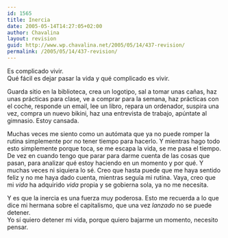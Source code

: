 ```yaml
---
id: 1565
title: Inercia
date: 2005-05-14T14:27:05+02:00
author: Chavalina
layout: revision
guid: http://www.wp.chavalina.net/2005/05/14/437-revision/
permalink: /2005/05/14/437-revision/
---
```

Es complicado vivir.  
Qué fácil es dejar pasar la vida y qué complicado es vivir.

Guarda sitio en la biblioteca, crea un logotipo, sal a tomar unas ca&ntilde;as, haz unas prácticas para clase, ve a comprar para la semana, haz prácticas con el coche, responde un email, lee un libro, repara un ordenador, suspira una vez, compra un nuevo bikini, haz una entrevista de trabajo, ap&uacute;ntate al gimnasio. Estoy cansada.

Muchas veces me siento como un autómata que ya no puede romper la rutina simplemente por no tener tiempo para hacerlo. Y mientras hago todo esto simplemente porque toca, se me escapa la vida, se me pasa el tiempo. De vez en cuando tengo que parar para darme cuenta de las cosas que pasan, para analizar qué estoy haciendo en un momento y por qué. Y muchas veces ni siquiera lo sé. Creo que hasta puede que me haya sentido feliz y no me haya dado cuenta, mientras seguía mi rutina. Vaya, creo que mi _vida_ ha adquirido _vida_ propia y se gobierna sola, ya no me necesita.

Y es que la inercia es una fuerza muy poderosa. Esto me recuerda a lo que dice mi hermana sobre el capitalismo, que una vez _lanzado_ no se puede detener.  
Yo sí quiero detener mi vida, porque quiero bajarme un momento, necesito pensar.